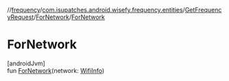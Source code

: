 //[frequency](../../../../index.md)/[com.isupatches.android.wisefy.frequency.entities](../../index.md)/[GetFrequencyRequest](../index.md)/[ForNetwork](index.md)/[ForNetwork](-for-network.md)

# ForNetwork

[androidJvm]\
fun [ForNetwork](-for-network.md)(network: [WifiInfo](https://developer.android.com/reference/kotlin/android/net/wifi/WifiInfo.html))
